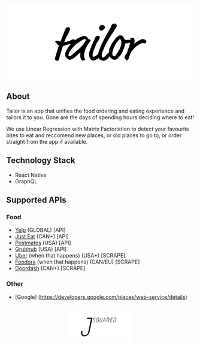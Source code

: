 <p align="center">
<a href='https://tailorfood.me'><img src='images/tailor.png' height='200'></a>
</p>

## About

Tailor is an app that unifies the food ordering and eating experience and tailors it to you. Gone are the days of spending hours deciding where to eat!

We use Linear Regression with Matrix Factoriation to detect your favourite bites to eat and reccomend new places, or old places to go to, or order straight from the app if available.

## Technology Stack

- React Native
- GraphQL

## Supported APIs

### Food

- [Yelp](https://www.yelp.com/developers/documentation/v3) (GLOBAL) [API]
- [Just Eat](http://public.je-apis.com/swagger-ui/) (CAN+) [API]
- [Postmates](https://postmates.com/developer) (USA) [API]
- [Grubhub](https://github.com/rschmukler/grubhub-scraper) (USA) [API]
- [Uber](https://www.ubereats.com/) (when that happens) (USA+) [SCRAPE]
- [Foodora](https://foodora.ca) (when that happens) (CAN/EU) [SCRAPE]
- [Doordash](https://doordash.com) (CAN+) [SCRAPE]

### Other

- [Google] (https://developers.google.com/places/web-service/details)

<p align="center">
<a href='http://jsquared.tech'><img src='images/jsquared.png' height='100'></a>
</p>
